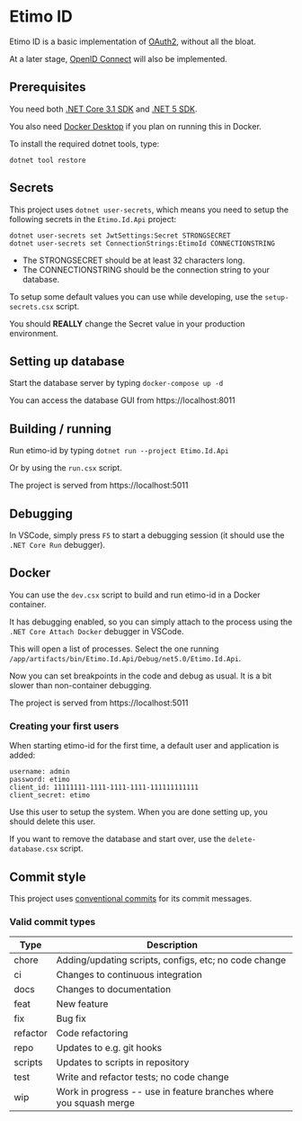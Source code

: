 # Etimo ID

Etimo ID is a basic implementation of [OAuth2](https://tools.ietf.org/html/rfc6749#section-5.2), without all the bloat.

At a later stage, [OpenID Connect](https://openid.net/specs/openid-connect-core-1_0.html) will also be implemented.

## Prerequisites

You need both [.NET Core 3.1 SDK](https://dotnet.microsoft.com/download/dotnet-core/3.1) and [.NET 5 SDK](https://dotnet.microsoft.com/download/dotnet/5.0).

You also need [Docker Desktop](https://www.docker.com/products/docker-desktop) if you plan on running this in Docker.

To install the required dotnet tools, type:

```
dotnet tool restore
```

## Secrets

This project uses `dotnet user-secrets`, which means you need to setup the following secrets in the `Etimo.Id.Api` project:

```
dotnet user-secrets set JwtSettings:Secret STRONGSECRET
dotnet user-secrets set ConnectionStrings:EtimoId CONNECTIONSTRING
```

* The STRONGSECRET should be at least 32 characters long.
* The CONNECTIONSTRING should be the connection string to your database.

To setup some default values you can use while developing, use the `setup-secrets.csx` script.

You should **REALLY** change the Secret value in your production environment.

## Setting up database

Start the database server by typing `docker-compose up -d`

You can access the database GUI from https://localhost:8011

## Building / running

Run etimo-id by typing `dotnet run --project Etimo.Id.Api`

Or by using the `run.csx` script.

The project is served from https://localhost:5011

## Debugging

In VSCode, simply press `F5` to start a debugging session (it should use the `.NET Core Run` debugger).

## Docker

You can use the `dev.csx` script to build and run etimo-id in a Docker container.

It has debugging enabled, so you can simply attach to the process using the `.NET Core Attach Docker` debugger in VSCode.

This will open a list of processes. Select the one running `/app/artifacts/bin/Etimo.Id.Api/Debug/net5.0/Etimo.Id.Api`.

Now you can set breakpoints in the code and debug as usual. It is a bit slower than non-container debugging.

The project is served from https://localhost:5011

### Creating your first users

When starting etimo-id for the first time, a default user and application is added:

```
username: admin
password: etimo
client_id: 11111111-1111-1111-1111-111111111111
client_secret: etimo
```

Use this user to setup the system. When you are done setting up, you should delete this user.

If you want to remove the database and start over, use the `delete-database.csx` script.

## Commit style

This project uses [conventional commits](https://www.conventionalcommits.org/en/v1.0.0/) for its commit messages.

### Valid commit types

Type | Description
--- | ---
chore | Adding/updating scripts, configs, etc; no code change
ci | Changes to continuous integration
docs | Changes to documentation
feat | New feature
fix | Bug fix
refactor | Code refactoring
repo | Updates to e.g. git hooks
scripts | Updates to scripts in repository
test | Write and refactor tests; no code change
wip | Work in progress -- use in feature branches where you squash merge
